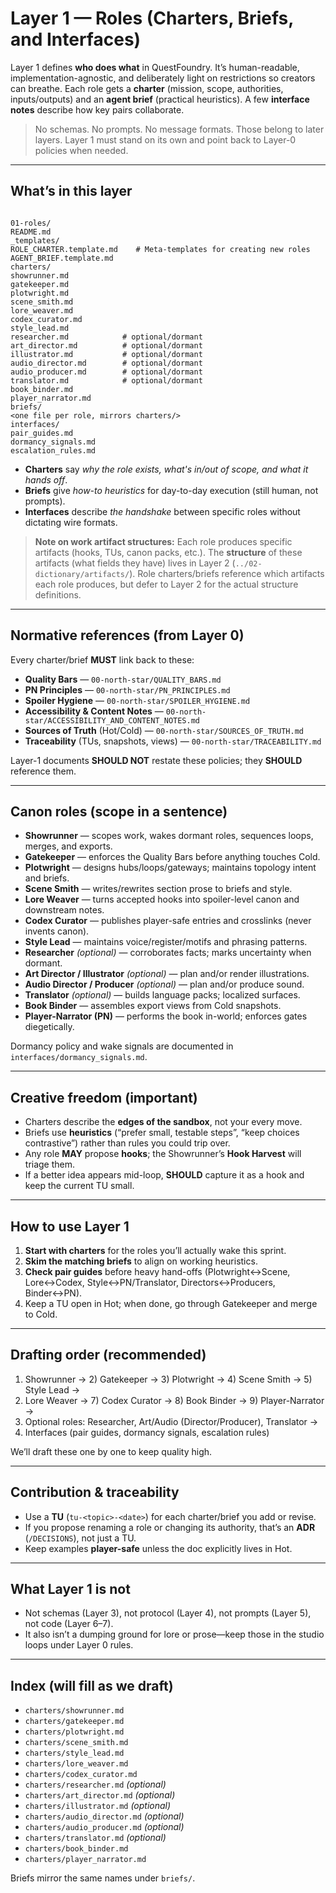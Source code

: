 # Layer 1 — Roles (Charters, Briefs, and Interfaces)

Layer 1 defines **who does what** in QuestFoundry. It’s human-readable, implementation-agnostic, and deliberately light on restrictions so creators can breathe. Each role gets a **charter** (mission, scope, authorities, inputs/outputs) and an **agent brief** (practical heuristics). A few **interface notes** describe how key pairs collaborate.

> No schemas. No prompts. No message formats. Those belong to later layers.
> Layer 1 must stand on its own and point back to Layer-0 policies when needed.

---

## What’s in this layer

```

01-roles/
README.md
_templates/
ROLE_CHARTER.template.md    # Meta-templates for creating new roles
AGENT_BRIEF.template.md
charters/
showrunner.md
gatekeeper.md
plotwright.md
scene_smith.md
lore_weaver.md
codex_curator.md
style_lead.md
researcher.md            # optional/dormant
art_director.md          # optional/dormant
illustrator.md           # optional/dormant
audio_director.md        # optional/dormant
audio_producer.md        # optional/dormant
translator.md            # optional/dormant
book_binder.md
player_narrator.md
briefs/
<one file per role, mirrors charters/>
interfaces/
pair_guides.md
dormancy_signals.md
escalation_rules.md

```

- **Charters** say _why the role exists, what's in/out of scope, and what it hands off_.
- **Briefs** give _how-to heuristics_ for day-to-day execution (still human, not prompts).
- **Interfaces** describe _the handshake_ between specific roles without dictating wire formats.

> **Note on work artifact structures:** Each role produces specific artifacts (hooks, TUs, canon packs, etc.). The **structure** of these artifacts (what fields they have) lives in Layer 2 (`../02-dictionary/artifacts/`). Role charters/briefs reference which artifacts each role produces, but defer to Layer 2 for the actual structure definitions.

---

## Normative references (from Layer 0)

Every charter/brief **MUST** link back to these:

- **Quality Bars** — `00-north-star/QUALITY_BARS.md`
- **PN Principles** — `00-north-star/PN_PRINCIPLES.md`
- **Spoiler Hygiene** — `00-north-star/SPOILER_HYGIENE.md`
- **Accessibility & Content Notes** — `00-north-star/ACCESSIBILITY_AND_CONTENT_NOTES.md`
- **Sources of Truth** (Hot/Cold) — `00-north-star/SOURCES_OF_TRUTH.md`
- **Traceability** (TUs, snapshots, views) — `00-north-star/TRACEABILITY.md`

Layer-1 documents **SHOULD NOT** restate these policies; they **SHOULD** reference them.

---

## Canon roles (scope in a sentence)

- **Showrunner** — scopes work, wakes dormant roles, sequences loops, merges, and exports.
- **Gatekeeper** — enforces the Quality Bars before anything touches Cold.
- **Plotwright** — designs hubs/loops/gateways; maintains topology intent and briefs.
- **Scene Smith** — writes/rewrites section prose to briefs and style.
- **Lore Weaver** — turns accepted hooks into spoiler-level canon and downstream notes.
- **Codex Curator** — publishes player-safe entries and crosslinks (never invents canon).
- **Style Lead** — maintains voice/register/motifs and phrasing patterns.
- **Researcher** _(optional)_ — corroborates facts; marks uncertainty when dormant.
- **Art Director / Illustrator** _(optional)_ — plan and/or render illustrations.
- **Audio Director / Producer** _(optional)_ — plan and/or produce sound.
- **Translator** _(optional)_ — builds language packs; localized surfaces.
- **Book Binder** — assembles export views from Cold snapshots.
- **Player-Narrator (PN)** — performs the book in-world; enforces gates diegetically.

Dormancy policy and wake signals are documented in `interfaces/dormancy_signals.md`.

---

## Creative freedom (important)

- Charters describe the **edges of the sandbox**, not your every move.
- Briefs use **heuristics** (“prefer small, testable steps”, “keep choices contrastive”) rather than rules you could trip over.
- Any role **MAY** propose **hooks**; the Showrunner’s **Hook Harvest** will triage them.
- If a better idea appears mid-loop, **SHOULD** capture it as a hook and keep the current TU small.

---

## How to use Layer 1

1. **Start with charters** for the roles you’ll actually wake this sprint.
2. **Skim the matching briefs** to align on working heuristics.
3. **Check pair guides** before heavy hand-offs (Plotwright↔Scene, Lore↔Codex, Style↔PN/Translator, Directors↔Producers, Binder↔PN).
4. Keep a TU open in Hot; when done, go through Gatekeeper and merge to Cold.

---

## Drafting order (recommended)

1. Showrunner → 2) Gatekeeper → 3) Plotwright → 4) Scene Smith → 5) Style Lead →
2. Lore Weaver → 7) Codex Curator → 8) Book Binder → 9) Player-Narrator →
3. Optional roles: Researcher, Art/Audio (Director/Producer), Translator →
4. Interfaces (pair guides, dormancy signals, escalation rules)

We’ll draft these one by one to keep quality high.

---

## Contribution & traceability

- Use a **TU** (`tu-<topic>-<date>`) for each charter/brief you add or revise.
- If you propose renaming a role or changing its authority, that’s an **ADR** (`/DECISIONS`), not just a TU.
- Keep examples **player-safe** unless the doc explicitly lives in Hot.

---

## What Layer 1 is **not**

- Not schemas (Layer 3), not protocol (Layer 4), not prompts (Layer 5), not code (Layer 6–7).
- It also isn’t a dumping ground for lore or prose—keep those in the studio loops under Layer 0 rules.

---

## Index (will fill as we draft)

- `charters/showrunner.md`
- `charters/gatekeeper.md`
- `charters/plotwright.md`
- `charters/scene_smith.md`
- `charters/style_lead.md`
- `charters/lore_weaver.md`
- `charters/codex_curator.md`
- `charters/researcher.md` _(optional)_
- `charters/art_director.md` _(optional)_
- `charters/illustrator.md` _(optional)_
- `charters/audio_director.md` _(optional)_
- `charters/audio_producer.md` _(optional)_
- `charters/translator.md` _(optional)_
- `charters/book_binder.md`
- `charters/player_narrator.md`

Briefs mirror the same names under `briefs/`.
